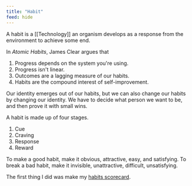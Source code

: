 ```yaml
---
title: "Habit"
feed: hide
---
```


A habit is a [[Technology]] an organism develops as a response from the environment to achieve some end.

In _Atomic Habits_, James Clear argues that

1. Progress depends on the system you're using.
2. Progress isn't linear.
3. Outcomes are a lagging measure of our habits.
4. Habits are the compound interest of self-improvement. 

Our identity emerges out of our habits, but we can also change our habits by changing our identity. We have to decide what person we want to be, and then prove it with small wins.

A habit is made up of four stages.

1. Cue
2. Craving
3. Response
4. Reward

To make a good habit, make it obvious, attractive, easy, and satisfying. To break a bad habit, make it invisible, unattractive, difficult, unsatisfying.

The first thing I did was make my [habits scorecard](https://s3.amazonaws.com/jamesclear/Atomic+Habits/The+Habits+Scorecard.pdf). 
